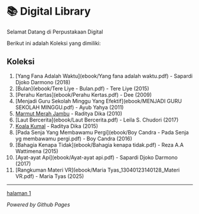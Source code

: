 # 📚 Digital Library

Selamat Datang di Perpustakaan Digital

Berikut ini adalah Koleksi yang dimiliki:

## Koleksi
1. [Yang Fana Adalah Waktu](ebook/Yang fana adalah waktu.pdf) - Sapardi Djoko Darmono (2018)
2. [Bulan](ebook/Tere Liye - Bulan.pdf) - Tere Liye (2015)
3. [Perahu Kertas](ebook/Perahu Kertas.pdf) - Dee (2009)
4. [Menjadi Guru Sekolah Minggu Yang Efektif](ebook/MENJADI GURU SEKOLAH MINGGU.pdf) - Ayub Yahya (2011)
5. [Marmut Merah Jambu](ebook/marmut-merah-jambu.pdf) - Raditya Dika (2010)
6. [Laut Bercerita](ebook/Laut Bercerita.pdf) - Leila S. Chudori (2017)
7. [Koala Kumal](ebook/koala_kumal_raditya_dika.pdf) - Raditya Dika (2015)
8. [Pada Senja Yang Membawamu Pergi](ebook/Boy Candra - Pada Senja yg membawamu pergi.pdf) - Boy Candra (2016)
9. [Bahagia Kenapa Tidak](ebook/Bahagia kenapa tidak.pdf) - Reza A.A Wattimena (2015)
10. [Ayat-ayat Api](ebook/Ayat-ayat api.pdf) - Sapardi Djoko Darmono (2017)
11. [Rangkuman Materi VR](ebook/Maria Tyas_13040123140128_Materi VR.pdf) - Maria Tyas (2025)

---
[halaman 1](webti/halaman1.html)

*Powered by Github Pages*
